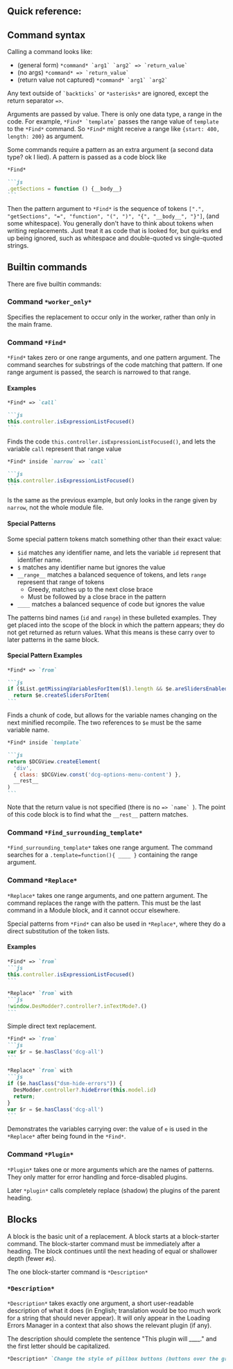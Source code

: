 ## Quick reference:

## Command syntax

Calling a command looks like:

- (general form) `` *command* `arg1` `arg2` => `return_value` ``
- (no args) `` *command* => `return_value` ``
- (return value not captured) `` *command* `arg1` `arg2` ``

Any text outside of `` `backticks` `` or `*asterisks*` are ignored, except the return separator `=>`.

Arguments are passed by value. There is only one data type, a range in the code. For example, `` *Find* `template` `` passes the range value of `template` to the `*Find*` command. So `*Find*` might receive a range like `{start: 400, length: 200}` as argument.

Some commands require a pattern as an extra argument (a second data type? ok I lied). A pattern is passed as a code block like

<!-- prettier-ignore -->
````md
*Find*

```js
.getSections = function () {__body__}
```
````

Then the pattern argument to `*Find*` is the sequence of tokens `[".", "getSections", "=", "function", "(", ")", "{", "__body__", "}"]`, (and some whitespace). You generally don't have to think about tokens when writing replacements. Just treat it as code that is looked for, but quirks end up being ignored, such as whitespace and double-quoted vs single-quoted strings.

## Builtin commands

There are five builtin commands:

### Command `*worker_only*`

Specifies the replacement to occur only in the worker, rather than only in the main frame.

### Command `*Find*`

`*Find*` takes zero or one range arguments, and one pattern argument. The command searches for substrings of the code matching that pattern. If one range argument is passed, the search is narrowed to that range.

#### Examples

<!-- prettier-ignore -->
````md
*Find* => `call`

```js
this.controller.isExpressionListFocused()
```
````

Finds the code `this.controller.isExpressionListFocused()`, and lets the variable `call` represent that range value

<!-- prettier-ignore -->
````md
*Find* inside `narrow` => `call`

```js
this.controller.isExpressionListFocused()
```
````

Is the same as the previous example, but only looks in the range given by `narrow`, not the whole module file.

#### Special Patterns

Some special pattern tokens match something other than their exact value:

- `$id` matches any identifier name, and lets the variable `id` represent that identifier name.
- `$` matches any identifier name but ignores the value
- `__range__` matches a balanced sequence of tokens, and lets `range` represent that range of tokens
  - Greedy, matches up to the next close brace
  - Must be followed by a close brace in the pattern
- `____` matches a balanced sequence of code but ignores the value

The patterns bind names (`id` and `range`) in these bulleted examples. They get placed into the scope of the block in which the pattern appears; they do not get returned as return values. What this means is these carry over to later patterns in the same block.

#### Special Pattern Examples

<!-- prettier-ignore -->
````md
*Find* => `from`

```js
if ($List.getMissingVariablesForItem($l).length && $e.areSlidersEnabled())
  return $e.createSlidersForItem(
```
````

Finds a chunk of code, but allows for the variable names changing on the next minified recompile. The two references to `$e` must be the same variable name.

<!-- prettier-ignore -->
````md
*Find* inside `template`

```js
return $DCGView.createElement(
  'div',
  { class: $DCGView.const('dcg-options-menu-content') },
  __rest__
)
```
````

Note that the return value is not specified (there is no `` => `name`  ``). The point of this code block is to find what the `__rest__` pattern matches.

### Command `*Find_surrounding_template*`

`*Find_surrounding_template*` takes one range argument. The command searches for a `.template=function(){ ____ }` containing the range argument.

### Command `*Replace*`

`*Replace*` takes one range arguments, and one pattern argument. The command replaces the range with the pattern. This must be the last command in a Module block, and it cannot occur elsewhere.

Special patterns from `*Find*` can also be used in `*Replace*`, where they do a direct substitution of the token lists.

#### Examples

<!-- prettier-ignore -->
````md
*Find* => `from`
```js
this.controller.isExpressionListFocused()
```

*Replace* `from` with
```js
!window.DesModder?.controller?.inTextMode?.()
```
````

Simple direct text replacement.

<!-- prettier-ignore -->
````md
*Find* => `from`
```js
var $r = $e.hasClass('dcg-all')
```

*Replace* `from` with
```js
if ($e.hasClass("dsm-hide-errors")) {
  DesModder.controller?.hideError(this.model.id)
  return;
}
var $r = $e.hasClass('dcg-all')
```
````

Demonstrates the variables carrying over: the value of `e` is used in the `*Replace*` after being found in the `*Find*`.

### Command `*Plugin*`

`*Plugin*` takes one or more arguments which are the names of patterns. They only matter for error handling and force-disabled plugins.

Later `*plugin*` calls completely replace (shadow) the plugins of the parent heading.

## Blocks

A block is the basic unit of a replacement. A block starts at a block-starter command. The block-starter command must be immediately after a heading. The block continues until the next heading of equal or shallower depth (fewer `#`s).

The one block-starter command is `*Description*`

### `*Description*`

`*Description*` takes exactly one argument, a short user-readable description of what it does (in English; translation would be too much work for a string that should never appear). It will only appear in the Loading Errors Manager in a context that also shows the relevant plugin (if any).

The description should complete the sentence "This plugin will \_\_\_\_." and the first letter should be capitalized.

<!-- prettier-ignore -->
```md
*Description* `Change the style of pillbox buttons (buttons over the graph paper)`
```
